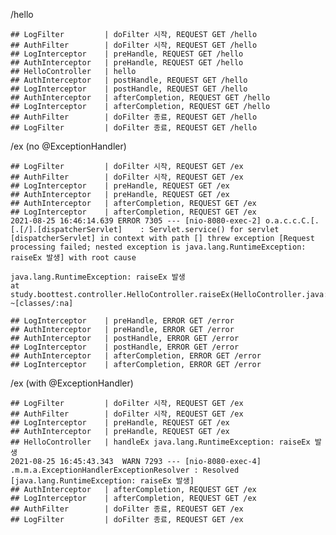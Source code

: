
/hello

    ## LogFilter         | doFilter 시작, REQUEST GET /hello
    ## AuthFilter        | doFilter 시작, REQUEST GET /hello
    ## LogInterceptor    | preHandle, REQUEST GET /hello
    ## AuthInterceptor   | preHandle, REQUEST GET /hello
    ## HelloController   | hello
    ## AuthInterceptor   | postHandle, REQUEST GET /hello
    ## LogInterceptor    | postHandle, REQUEST GET /hello
    ## AuthInterceptor   | afterCompletion, REQUEST GET /hello
    ## LogInterceptor    | afterCompletion, REQUEST GET /hello
    ## AuthFilter        | doFilter 종료, REQUEST GET /hello
    ## LogFilter         | doFilter 종료, REQUEST GET /hello

/ex (no @ExceptionHandler)

    ## LogFilter         | doFilter 시작, REQUEST GET /ex
    ## AuthFilter        | doFilter 시작, REQUEST GET /ex
    ## LogInterceptor    | preHandle, REQUEST GET /ex
    ## AuthInterceptor   | preHandle, REQUEST GET /ex
    ## AuthInterceptor   | afterCompletion, REQUEST GET /ex
    ## LogInterceptor    | afterCompletion, REQUEST GET /ex
    2021-08-25 16:46:14.639 ERROR 7305 --- [nio-8080-exec-2] o.a.c.c.C.[.[.[/].[dispatcherServlet]    : Servlet.service() for servlet [dispatcherServlet] in context with path [] threw exception [Request processing failed; nested exception is java.lang.RuntimeException: raiseEx 발생] with root cause
    
    java.lang.RuntimeException: raiseEx 발생
    at study.boottest.controller.HelloController.raiseEx(HelloController.java:22) ~[classes/:na]
    
    ## LogInterceptor    | preHandle, ERROR GET /error
    ## AuthInterceptor   | preHandle, ERROR GET /error
    ## AuthInterceptor   | postHandle, ERROR GET /error
    ## LogInterceptor    | postHandle, ERROR GET /error
    ## AuthInterceptor   | afterCompletion, ERROR GET /error
    ## LogInterceptor    | afterCompletion, ERROR GET /error

/ex (with @ExceptionHandler)

    ## LogFilter         | doFilter 시작, REQUEST GET /ex
    ## AuthFilter        | doFilter 시작, REQUEST GET /ex
    ## LogInterceptor    | preHandle, REQUEST GET /ex
    ## AuthInterceptor   | preHandle, REQUEST GET /ex
    ## HelloController   | handleEx java.lang.RuntimeException: raiseEx 발생
    2021-08-25 16:45:43.343  WARN 7293 --- [nio-8080-exec-4] .m.m.a.ExceptionHandlerExceptionResolver : Resolved [java.lang.RuntimeException: raiseEx 발생]
    ## AuthInterceptor   | afterCompletion, REQUEST GET /ex
    ## LogInterceptor    | afterCompletion, REQUEST GET /ex
    ## AuthFilter        | doFilter 종료, REQUEST GET /ex
    ## LogFilter         | doFilter 종료, REQUEST GET /ex


